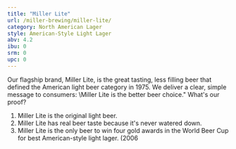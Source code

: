 ```yaml
---
title: "Miller Lite"
url: /miller-brewing/miller-lite/
category: North American Lager
style: American-Style Light Lager
abv: 4.2
ibu: 0
srm: 0
upc: 0
---
```

Our flagship brand, Miller Lite, is the great tasting, less filling beer that defined the American light beer category in 1975. We deliver a clear, simple message to consumers: \Miller Lite is the better beer choice.\" What's our proof? 
1) Miller Lite is the original light beer. 
2) Miller Lite has real beer taste because it's never watered down. 
3) Miller Lite is the only beer to win four gold awards in the World Beer Cup for best American-style light lager. (2006

